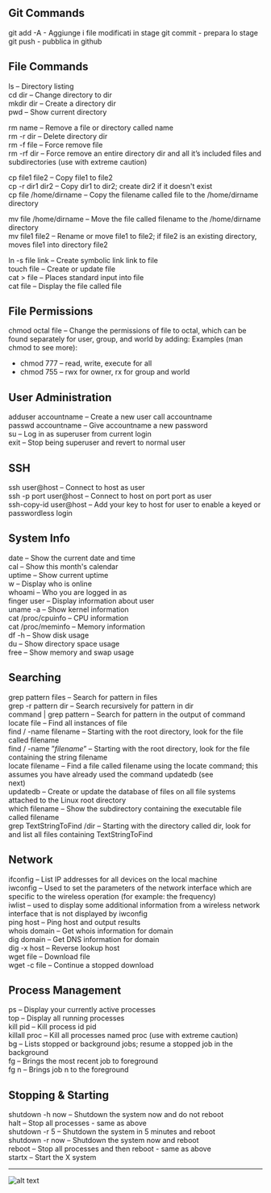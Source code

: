 Git Commands
------
git add -A - Aggiunge i file modificati in stage
git commit - prepara lo stage
git push - pubblica in github

File Commands
------
ls – Directory listing  
cd dir – Change directory to dir  
mkdir dir – Create a directory dir  
pwd – Show current directory

rm name – Remove a file or directory called name  
rm -r dir – Delete directory dir  
rm -f file – Force remove file  
rm -rf dir – Force remove an entire directory dir and all it’s included files and subdirectories (use with extreme caution)

cp file1 file2 – Copy file1 to file2  
cp -r dir1 dir2 – Copy dir1 to dir2; create dir2 if it doesn't exist  
cp file /home/dirname – Copy the filename called file to the /home/dirname directory

mv file /home/dirname – Move the file called filename to the /home/dirname directory  
mv file1 file2 – Rename or move file1 to file2; if file2 is an existing directory, moves file1 into directory file2

ln -s file link – Create symbolic link link to file  
touch file – Create or update file  
cat > file – Places standard input into file  
cat file – Display the file called file  
  
  
File Permissions
------
chmod octal file – Change the permissions of file to octal, which can be found separately for user, group, and world by adding: 
Examples (man chmod to see more):  
- chmod 777 – read, write, execute for all  
- chmod 755 – rwx for owner, rx for group and world  
  
  
User Administration
------
adduser accountname – Create a new user call accountname  
passwd accountname – Give accountname a new password  
su – Log in as superuser from current login  
exit – Stop being superuser and revert to normal user  
  
SSH
------
ssh user@host – Connect to host as user  
ssh -p port user@host – Connect to host on port port as user  
ssh-copy-id user@host – Add your key to host for user to enable a keyed or passwordless login  
  
System Info
------
date – Show the current date and time  
cal – Show this month's calendar  
uptime – Show current uptime  
w – Display who is online  
whoami – Who you are logged in as  
finger user – Display information about user  
uname -a – Show kernel information  
cat /proc/cpuinfo – CPU information  
cat /proc/meminfo – Memory information  
df -h – Show disk usage  
du – Show directory space usage  
free – Show memory and swap usage  
  
Searching
------
grep pattern files – Search for pattern in files  
grep -r pattern dir – Search recursively for pattern in dir  
command | grep pattern – Search for pattern in the output of command  
locate file – Find all instances of file  
find / -name filename – Starting with the root directory, look for the file called filename  
find / -name ”*filename*” – Starting with the root directory, look for the file containing the string filename  
locate filename – Find a file called filename using the locate command; this assumes you have already used the command updatedb (see   
next)  
updatedb – Create or update the database of files on all file systems attached to the Linux root directory  
which filename – Show the subdirectory containing the executable file  called filename  
grep TextStringToFind /dir – Starting with the directory called dir, look for and list all files containing TextStringToFind  
  
Network
------
ifconfig – List IP addresses for all devices on the local machine  
iwconfig – Used to set the parameters of the network interface which are specific to the wireless operation (for example: the frequency)  
iwlist – used to display some additional information from a wireless network interface that is not displayed by iwconfig  
ping host – Ping host and output results  
whois domain – Get whois information for domain  
dig domain – Get DNS information for domain  
dig -x host – Reverse lookup host  
wget file – Download file  
wget -c file – Continue a stopped download  
  
Process Management
------
ps – Display your currently active processes  
top – Display all running processes  
kill pid – Kill process id pid  
killall proc – Kill all processes named proc (use with extreme caution)  
bg – Lists stopped or background jobs; resume a stopped job in the background  
fg – Brings the most recent job to foreground  
fg n – Brings job n to the foreground  
  
Stopping & Starting
------
shutdown -h now – Shutdown the system now and do not reboot  
halt – Stop all processes - same as above  
shutdown -r 5 – Shutdown the system in 5 minutes and reboot  
shutdown -r now – Shutdown the system now and reboot  
reboot – Stop all processes and then reboot - same as above  
startx – Start the X system  
  
 ___
![alt text](https://gavazzionline.files.wordpress.com/2014/01/img_6916.jpg?w=200)

